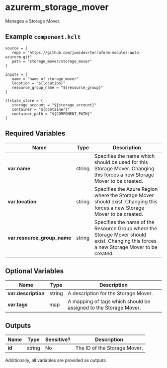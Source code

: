 # azurerm_storage_mover

Manages a Storage Mover.

## Example `component.hclt`

```hcl
source = {
   repo = "https://github.com/jumidev/terraform-modules-auto-azurerm.git" 
   path = "storage_mover/storage_mover" 
}

inputs = {
   name = "name of storage_mover" 
   location = "${location}" 
   resource_group_name = "${resource_group}" 
}

tfstate_store = {
   storage_account = "${storage_account}" 
   container = "${container}" 
   container_path = "${COMPONENT_PATH}" 
}

```

## Required Variables

| Name | Type |  Description |
| ---- | --------- |  ----------- |
| **var.name** | string |  Specifies the name which should be used for this Storage Mover. Changing this forces a new Storage Mover to be created. | 
| **var.location** | string |  Specifies the Azure Region where the Storage Mover should exist. Changing this forces a new Storage Mover to be created. | 
| **var.resource_group_name** | string |  Specifies the name of the Resource Group where the Storage Mover should exist. Changing this forces a new Storage Mover to be created. | 

## Optional Variables

| Name | Type |  Description |
| ---- | --------- |  ----------- |
| **var.description** | string |  A description for the Storage Mover. | 
| **var.tags** | map |  A mapping of tags which should be assigned to the Storage Mover. | 



## Outputs

| Name | Type | Sensitive? | Description |
| ---- | ---- | --------- | --------- |
| **id** | string | No  | The ID of the Storage Mover. | 

Additionally, all variables are provided as outputs.
